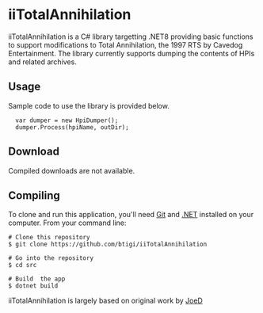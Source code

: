 iiTotalAnnihilation
=========

iiTotalAnnihilation is a C# library targetting .NET8 providing basic functions to support modifications to Total Annihilation, the 1997 RTS by Cavedog Entertainment.
The library currently supports dumping the contents of HPIs and related archives.

## Usage

Sample code to use the library is provided below.

```
  var dumper = new HpiDumper();
  dumper.Process(hpiName, outDir);
```

## Download

Compiled downloads are not available.

## Compiling

To clone and run this application, you'll need [Git](https://git-scm.com) and [.NET](https://dotnet.microsoft.com/) installed on your computer. From your command line:

```
# Clone this repository
$ git clone https://github.com/btigi/iiTotalAnnihilation

# Go into the repository
$ cd src

# Build  the app
$ dotnet build
```

iiTotalAnnihilation is largely based on original work by [JoeD](https://github.com/joe-d-cws/hpidump)
